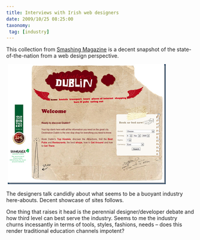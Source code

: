 ```yaml
---
title: Interviews with Irish web designers
date: 2009/10/25 08:25:00
taxonomy: 
 tag: [industry]
---
```

This collection from [Smashing Magazine](http://www.smashingmagazine.com/2009/10/23/showcase-of-web-design-in-ireland-2/) is a decent snapshot of the state-of-the-nation from a web design perspective.

 ![Smashing Magazine Interviews](interviews.png)

The designers talk candidly about what seems to be a buoyant industry here-abouts. Decent showcase of sites follows.

One thing that raises it head is the perennial designer/developer debate and how third level can best serve the industry. Seems to me the industry churns incessantly in terms of tools, styles, fashions, needs – does this render traditional education channels impotent?

